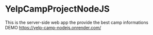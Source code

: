 # YelpCampProjectNodeJS
This is the server-side web app the provide the best camp informations
DEMO
https://yelp-camp-nodejs.onrender.com/


